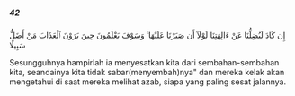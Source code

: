 ##### 42

<span class="ayah">إِن كَادَ لَيُضِلُّنَا عَنْ ءَالِهَتِنَا لَوْلَآ أَن صَبَرْنَا عَلَيْهَا ۚ وَسَوْفَ يَعْلَمُونَ حِينَ يَرَوْنَ ٱلْعَذَابَ مَنْ أَضَلُّ سَبِيلًا</span>

<span class="ayah_translation">Sesungguhnya hampirlah ia menyesatkan kita dari sembahan-sembahan kita, seandainya kita tidak sabar(menyembah)nya" dan mereka kelak akan mengetahui di saat mereka melihat azab, siapa yang paling sesat jalannya.</span>
